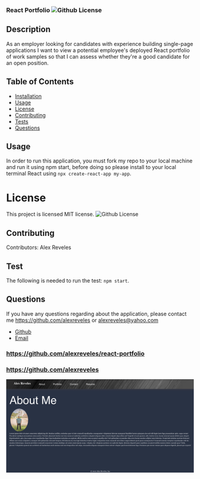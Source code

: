 ### React Portfolio ![Github License](https://img.shields.io/badge/license-MIT-red.svg)
  
## Description
As an employer looking for candidates with experience building single-page applications
I want to view a potential employee's deployed React portfolio of work samples
so that I can assess whether they're a good candidate for an open position.


  ##  Table of Contents
  * [Installation](#installation)
  * [Usage](#usage)
  * [License](#License)
  * [Contributing](#contributing)
  * [Tests](#Tests)
  * [Questions](#questions)
  
  ## Usage
  In order to run this application, you must fork my repo to your local machine and run it using npm start, before doing so please install to your local terminal React using `npx create-react-app my-app`.
  
  
  # License
  This project is  licensed MIT license.
  ![Github License](https://img.shields.io/badge/license-MIT-red.svg)
  ## Contributing
  Contributors: Alex Reveles
  ## Test
  The following is needed to run the test: `npm start`.
  ## Questions
  If you have any questions regarding about the application, please contact me https://github.com/alexreveles or alexreveles@yahoo.com
* [Github](https://github.com/alexreveles)
* [Email](https://alexreveles@yahoo.com)


### https://github.com/alexreveles/react-portfolio
### https://github.com/alexreveles

![](images/snapshot1.png)

